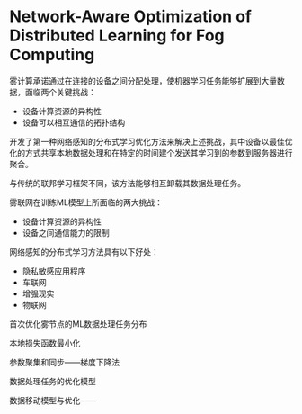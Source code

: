 # Network-Aware Optimization of Distributed Learning for Fog Computing

雾计算承诺通过在连接的设备之间分配处理，使机器学习任务能够扩展到大量数据，面临两个关键挑战：

- 设备计算资源的异构性
- 设备可以相互通信的拓扑结构

开发了第一种网络感知的分布式学习优化方法来解决上述挑战，其中设备以最佳优化的方式共享本地数据处理和在特定的时间建个发送其学习到的参数到服务器进行聚合。

与传统的联邦学习框架不同，该方法能够相互卸载其数据处理任务。



雾联网在训练ML模型上所面临的两大挑战：

- 设备计算资源的异构性
- 设备之间通信能力的限制

网络感知的分布式学习方法具有以下好处：

- 隐私敏感应用程序
- 车联网
- 增强现实
- 物联网

首次优化雾节点的ML数据处理任务分布



本地损失函数最小化

参数聚集和同步——梯度下降法

数据处理任务的优化模型

数据移动模型与优化——